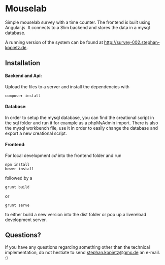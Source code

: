 # Mouselab
Simple mouselab survey with a time counter. The frontend is built using Angular.js. It connects to a Slim backend and stores the data in a mysql database.

A running version of the system can be found at http://survey-002.stephan-kopietz.de.

## Installation
#### Backend and Api: 
Upload the files to a server and install the dependencies with

    composer install
    
#### Database:
In order to setup the mysql database, you can find the creational script in the sql folder and run it for example as a phpMyAdmin import.
There is also the mysql workbench file, use it in order to easily change the database and export a new creational script.

#### Frontend: 
For local development *cd* into the frontend folder and run

    npm install
    bower install
    
followed by a 

    grunt build 
or

    grunt serve
    
to either build a new version into the dist folder or pop up a livereload development server.


## Questions?
If you have any questions regarding something other than the technical implementation, do not hestiate to send stephan.kopietz@gmx.de an e-mail. :)

